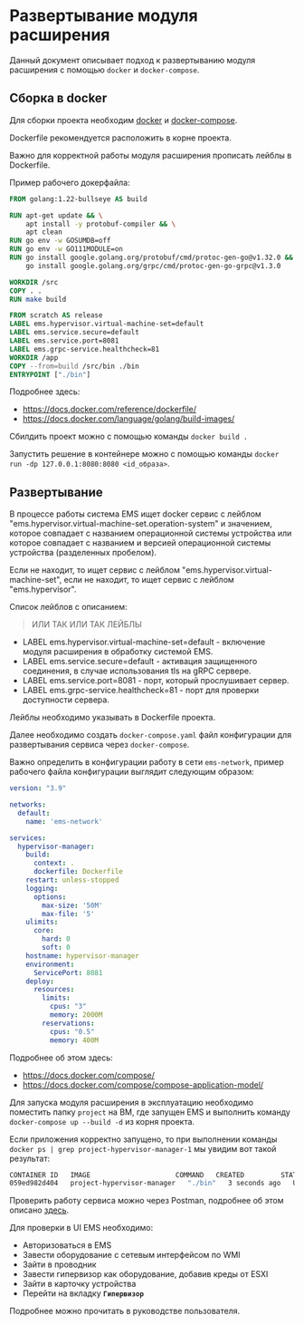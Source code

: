 # Развертывание модуля расширения

Данный документ описывает подход к развертыванию модуля расширения с помощью `docker` и `docker-compose`.

## Сборка в docker

Для сборки проекта необходим [docker](https://docs.docker.com/build/building/packaging/) и [docker-compose](https://docs.docker.com/compose/).

Dockerfile рекомендуется расположить в корне проекта.

Важно для корректной работы модуля расширения прописать лейблы в Dockerfile.

Пример рабочего докерфайла:

```dockerfile
FROM golang:1.22-bullseye AS build

RUN apt-get update && \
    apt install -y protobuf-compiler && \
    apt clean
RUN go env -w GOSUMDB=off
RUN go env -w GO111MODULE=on
RUN go install google.golang.org/protobuf/cmd/protoc-gen-go@v1.32.0 && \
    go install google.golang.org/grpc/cmd/protoc-gen-go-grpc@v1.3.0

WORKDIR /src
COPY . .
RUN make build

FROM scratch AS release
LABEL ems.hypervisor.virtual-machine-set=default
LABEL ems.service.secure=default
LABEL ems.service.port=8081
LABEL ems.grpc-service.healthcheck=81
WORKDIR /app
COPY --from=build /src/bin ./bin
ENTRYPOINT ["./bin"]
```

Подробнее здесь:

- <https://docs.docker.com/reference/dockerfile/>
- <https://docs.docker.com/language/golang/build-images/>

Сбилдить проект можно с помощью команды `docker build .`

Запустить решение в контейнере можно с помощью команды `docker run -dp 127.0.0.1:8080:8080 <id_образа>`.

## Развертывание

В процессе работы система EMS ищет docker сервис с лейблом "ems.hypervisor.virtual-machine-set.operation-system" и значением, которое совпадает с названием операционной системы устройства или которое совпадает с названием и версией операционной системы устройства (разделенных пробелом).

Eсли не находит, то ищет сервис с лейблом "ems.hypervisor.virtual-machine-set", если не находит, то ищет сервис с лейблом "ems.hypervisor".

Список лейблов с описанием:

> ИЛИ ТАК ИЛИ ТАК ЛЕЙБЛЫ

- LABEL ems.hypervisor.virtual-machine-set=default - включение модуля расширения в обработку системой EMS.
- LABEL ems.service.secure=default - активация защищенного соединения, в случае использования tls на gRPC сервере.
- LABEL ems.service.port=8081 - порт, который прослушивает сервер.
- LABEL ems.grpc-service.healthcheck=81 - порт для проверки доступности сервера.

Лейблы необходимо указывать в Dockerfile проекта.

Далее необходимо создать `docker-compose.yaml` файл конфигурации для развертывания сервиса через `docker-compose`.

Важно определить в конфигурации работу в сети `ems-network`, пример рабочего файла конфигурации выглядит следующим образом:

```yaml
version: "3.9"

networks:
  default:
    name: 'ems-network'

services:
  hypervisor-manager:
    build:
      context: .
      dockerfile: Dockerfile
    restart: unless-stopped
    logging:
      options:
        max-size: '50M'
        max-file: '5'
    ulimits:
      core:
        hard: 0
        soft: 0
    hostname: hypervisor-manager
    environment:
      ServicePort: 8081
    deploy:
      resources:
        limits:
          cpus: "3"
          memory: 2000M
        reservations:
          cpus: "0.5"
          memory: 400M
```

Подробнее об этом здесь:

- <https://docs.docker.com/compose/>
- <https://docs.docker.com/compose/compose-application-model/>

Для запуска модуля расширения в эксплуатацию необходимо поместить папку `project` на ВМ, где запущен EMS и выполнить команду `docker-compose up --build -d` из корня проекта.

Если приложения корректно запущено, то при выполнении команды `docker ps | grep project-hypervisor-manager-1` мы увидим вот такой результат:

```bash
CONTAINER ID   IMAGE                     COMMAND   CREATED         STATUS         PORTS     NAMES
059ed982d404   project-hypervisor-manager   "./bin"   3 seconds ago   Up 2 seconds             project-hypervisor-manager-1
```

Проверить работу сервиса можно через Postman, подробнее об этом описано [здесь](https://learning.postman.com/docs/sending-requests/grpc/first-grpc-request/).

Для проверки в UI EMS необходимо:

- Авторизоваться в EMS
- Завести оборудование с сетевым интерфейсом по WMI
- Зайти в проводник
- Завести гипервизор как оборудование, добавив креды от ESXI
- Зайти в карточку устройства
- Перейти на вкладку **`Гипервизор`**

Подробнее можно прочитать в руководстве пользователя.
